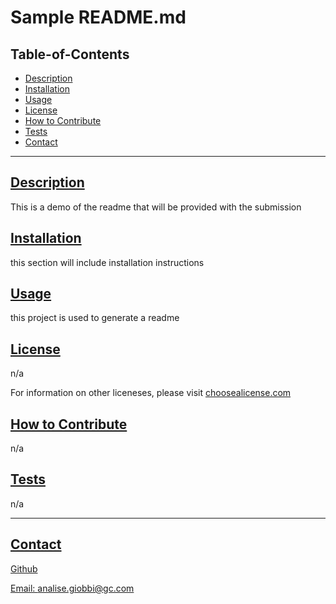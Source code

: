 
  # Sample README.md

  

  ## Table-of-Contents
  - [Description](#description)
  - [Installation](#installation)
  - [Usage](#usage)
  - [License](#license)
  - [How to Contribute](#how-to-contribute)
  - [Tests](#tests)
  - [Contact](#contact)

  ---

  ## [Description](#table-of-contents)
  This is a demo of the readme that will be provided with the submission

  ## [Installation](#table-of-contents)
  this section will include installation instructions

  ## [Usage](#table-of-contents)
  this project is used to generate a readme

  ## [License](#table-of-contents)
  n/a

  For information on other liceneses, please visit
  [choosealicense.com](https://choosealicense.com/)

  ## [How to Contribute](#table-of-contents)
  n/a

  ## [Tests](#table-of-contents)
   n/a

   ---
  ## [Contact](#table-of-contents)

  [Github](http://github.com/analisegiobbi3)

  [Email: analise.giobbi@gc.com](mailto:analise.giobbi@gc.com)

